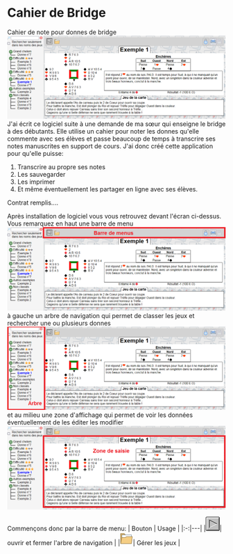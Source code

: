 # Cahier de Bridge

Cahier de note pour donnes de bridge
![Vue générale en mode lecture](./doc/general.png)
J'ai écrit ce logiciel suite à une demande de ma sœur qui enseigne le bridge à des débutants. Elle utilise un cahier pour noter les donnes qu'elle commente avec ses élèves et passe beaucoup de temps à transcrire ses notes manuscrites en support de cours.
J'ai donc créé cette application pour qu'elle puisse:

1. Transcrire au propre ses notes
2. Les sauvegarder
3. Les imprimer
4. Et même éventuellement les partager en ligne avec ses élèves.

Contrat remplis....

Après installation de logiciel vous vous retrouvez devant l'écran ci-dessus.
Vous remarquez en haut une barre de menu
![Barres des menus](./doc/menus.png)
à gauche un arbre de navigation qui permet de classer les jeux et rechercher une ou plusieurs donnes
![Barres des menus](./doc/arbre.png)
et au milieu une zone d'affichage qui permet de voir les données éventuellement de les éditer les modifier
![Barres des menus](./doc/saisie.png)

Commençons donc par la barre de menu:
| Bouton | Usage |
|:-:|---|
|![Barres des menus](./images/arrow_d.png)| ouvrir et fermer l'arbre de navigation |
|![Barres des menus](./images/dossier.png)| Gérer les jeux |
